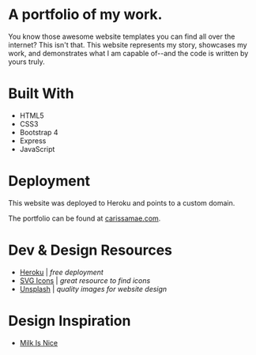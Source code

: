 # A portfolio of my work.

You know those awesome website templates you can find all over the internet? This isn't that. This website represents my story, showcases my work, and demonstrates what I am capable of--and the code is written by yours truly.

# Built With
* HTML5
* CSS3
* Bootstrap 4
* Express
* JavaScript

# Deployment 

This website was deployed to Heroku and points to a custom domain.

The portfolio can be found at [carissamae.com](carissamae.com).

# Dev & Design Resources
* [Heroku](https://dashboard.heroku.com/apps) | _free deployment_
* [SVG Icons](https://iconmonstr.com/)  | _great resource to find icons_
* [Unsplash](https://unsplash.com/) | _quality images for website design_

# Design Inspiration
* [Milk Is Nice](https://milkisnice.com/)
